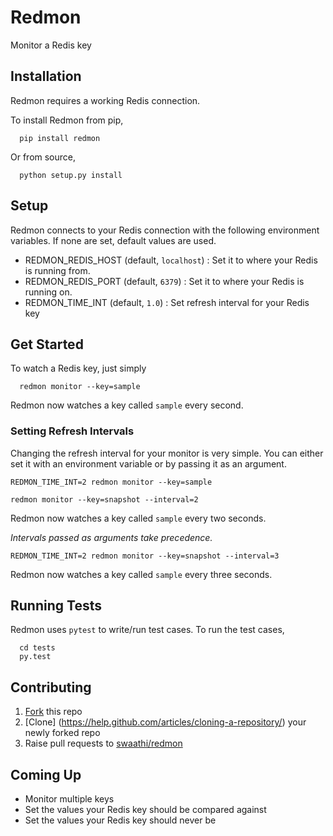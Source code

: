 # Redmon
Monitor a Redis key

## Installation
Redmon requires a working Redis connection.

To install Redmon from pip,
```
  pip install redmon
```

Or from source,
```
  python setup.py install
```

## Setup
Redmon connects to your Redis connection with the following environment variables.
If none are set, default values are used.
- REDMON_REDIS_HOST (default, `localhost`) : Set it to where your Redis is running from.
- REDMON_REDIS_PORT (default, `6379`)      : Set it to where your Redis is running on.
- REDMON_TIME_INT (default, `1.0`)           : Set refresh interval for your Redis key

## Get Started
To watch a Redis key, just simply

```
  redmon monitor --key=sample
```

Redmon now watches a key called `sample` every second.

### Setting Refresh Intervals

Changing the refresh interval for your monitor is very simple. You can either set it with
an environment variable or by passing it as an argument.

```
REDMON_TIME_INT=2 redmon monitor --key=sample
```

```
redmon monitor --key=snapshot --interval=2
```

Redmon now watches a key called `sample` every two seconds.

*Intervals passed as arguments take precedence.*

```
REDMON_TIME_INT=2 redmon monitor --key=snapshot --interval=3
```

Redmon now watches a key called `sample` every three seconds.

## Running Tests
Redmon uses `pytest` to write/run test cases. To run the test cases,

```
  cd tests
  py.test
```

## Contributing
1. [Fork](https://help.github.com/articles/fork-a-repo/) this repo
2. [Clone] (https://help.github.com/articles/cloning-a-repository/) your newly forked repo
3. Raise pull requests to [swaathi/redmon](https://github.com/swaathi/redmon)

## Coming Up
- Monitor multiple keys
- Set the values your Redis key should be compared against
- Set the values your Redis key should never be
